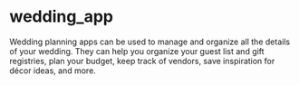 # wedding_app
Wedding planning apps can be used to manage and organize all the details of your wedding. They can help you organize your guest list and gift registries, plan your budget, keep track of vendors, save inspiration for décor ideas, and more.
